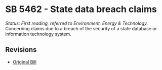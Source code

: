 # SB 5462 - State data breach claims
*Status: First reading, referred to Environment, Energy & Technology.*
Concerning claims due to a breach of the security of a state database or information technology system.

## Revisions
* [Original Bill](1/)